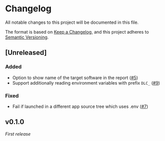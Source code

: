 <!-- markdownlint-disable no-emphasis-as-heading -->

# Changelog

All notable changes to this project will be documented in this file.

The format is based on [Keep a Changelog](https://keepachangelog.com/en/1.1.0/),
and this project adheres to [Semantic Versioning](https://semver.org/spec/v2.0.0.html).

## [Unreleased]

### Added

- Option to show name of the target software in the report
  ([#5](https://github.com/sgryjp/dependency-license-collector/issues/5))
- Support additionally reading environment variables with prefix `DLC_`
  ([#9](https://github.com/sgryjp/dependency-license-collector/issues/9))

### Fixed

- Fail if launched in a different app source tree which uses .env
  ([#7](https://github.com/sgryjp/dependency-license-collector/issues/7))

## v0.1.0

_First release_

